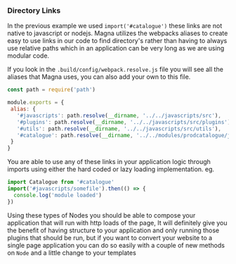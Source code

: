 ### Directory Links
In the previous example we used `import('#catalogue')` these links are not native to javascript or nodejs. Magna 
utilizes the webpacks aliases to create easy to use links in our code to find directory's rather than having to 
always use relative paths which in an application can be very long as we are using modular code.

If you look in the `.build/config/webpack.resolve.js` file you will see all the aliases that Magna uses, you can also
add your own to this file.
 
 ```javascript
const path = require('path')

module.exports = {
  alias: {
    '#javascripts': path.resolve(__dirname, '../../javascripts/src'),
    '#plugins': path.resolve(__dirname, '../../javascripts/src/plugins'),
    '#utils': path.resolve(__dirname, '../../javascripts/src/utils'),
    '#catalogue': path.resolve(__dirname, '../../modules/prodcatalogue/javascripts'),
  }
}
```

You are able to use any of these links in your application logic through imports using either the hard coded or lazy 
loading implementation. eg.

```javascript
import Catalogue from '#catalogue'
import('#javascripts/somefile').then(() => {
  console.log('module loaded')
})
```

Using these types of Nodes you should be able to compose your application that will run with http loads of the page, 
It will definitely give you the benefit of having structure to your application and only running those plugins that 
should be run, but if you want to convert your website to a single page application you can do so easily with a 
couple of new methods on `Node` and a little change to your templates
